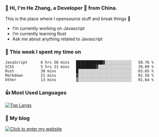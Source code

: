 ### 👋 Hi, I'm He Zhang, a Developer 🚀 from China.

This is the place where I opensource stuff and break things :rofl:

- I’m currently working on Javascript
- I’m currently learning Rust
- Ask me about anything related to Javascript

### 💪 This week I spent my time on 
<!--START_SECTION:waka-->

```text
JavaScript      6 hrs 58 mins   ████████████▓░░░░░░░░░░░░   50.76 %
SCSS            5 hrs 21 mins   █████████▓░░░░░░░░░░░░░░░   39.09 %
Rust            30 mins         █░░░░░░░░░░░░░░░░░░░░░░░░   03.65 %
Markdown        21 mins         ▓░░░░░░░░░░░░░░░░░░░░░░░░   02.58 %
Other           13 mins         ▒░░░░░░░░░░░░░░░░░░░░░░░░   01.64 %
```

<!--END_SECTION:waka-->

### 👍 Most Used Languages
[![Top Langs](https://github-readme-stats.vercel.app/api/top-langs/?username=zhanghecool&layout=compact)](https://zhanghe.cool)

### 🌈 My blog 
[![Click to enter my website](https://cdn.jsdelivr.net/gh/zhanghecool/assets/images/gif/zhanghecools.gif)](https://zhanghe.cool)
